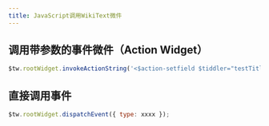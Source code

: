 ```yaml
---
title: JavaScript调用WikiText微件
---
```


## 调用带参数的事件微件（Action Widget）

```js
$tw.rootWidget.invokeActionString('<$action-setfield $tiddler="testTitle" testField="1"/>')
```

## 直接调用事件

```js
$tw.rootWidget.dispatchEvent({ type: xxxx });
```
